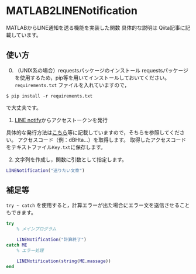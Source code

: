 # MATLAB2LINENotification
MATLABからLINE通知を送る機能を実装した関数
具体的な説明は Qiita記事に記載しています。

## 使い方

0. （UNIX系の場合）requestsパッケージのインストール
requestsパッケージを使用するため，pip等を用いてインストールしておいてください。
`requirements.txt` ファイルを入れていますので，

```
$ pip install -r requirements.txt
```
で大丈夫です。

1. [LINE notify](https://notify-bot.line.me/ja/)からアクセストークンを発行

具体的な発行方法は[こちら](https://firestorage.jp/business/line-notify/)等に記載していますので，そちらを参照してください。
アクセスコード（例：dBHta…）を取得します。
取得したアクセスコードをテキストファイル`Key.txt`に保存します。

2. 文字列を作成し，関数に引数として指定します。

```MATLAB
LINENotification("送りたい文章")
```

## 補足等

`try ~ catch` を使用すると，計算エラーが出た場合にエラー文を送信させることもできます。

```MATLAB
try
    % メインプログラム

    LINENotification("計算終了")    
catch ME
    % エラー処理

    LINENotification(string(ME.massage))
end

```